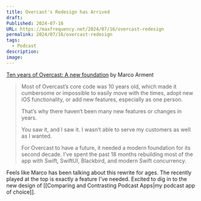 ```yaml
---
title: Overcast's Redesign has Arrived
draft: 
Published: 2024-07-16
URL: https://maxfrequency.net/2024/07/16/overcast-redesign
permalink: 2024/07/16/overcast-redesign
tags:
  - Podcast
description: 
image:
---
```

[Ten years of Overcast: A new foundation](https://marco.org/2024/07/16/overcast-rewrite) by Marco Arment

> Most of Overcast’s core code was 10 years old, which made it cumbersome or impossible to easily move with the times, adopt new iOS functionality, or add new features, especially as one person.
> 
> That’s why there haven’t been many new features or changes in years.
> 
> You saw it, and I saw it. I wasn’t able to serve my customers as well as I wanted.
> 
> For Overcast to have a future, it needed a modern foundation for its second decade. I’ve spent the past 18 months rebuilding most of the app with Swift, SwiftUI, Blackbird, and modern Swift concurrency.

Feels like Marco has been talking about this rewrite for ages. The recently played at the top is exactly a feature I've needed. Excited to dig in to the new design of [[Comparing and Contrasting Podcast Apps|my podcast app of choice]].